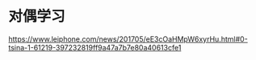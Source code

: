 对偶学习
===

https://www.leiphone.com/news/201705/eE3cOaHMpW6xyrHu.html#0-tsina-1-61219-397232819ff9a47a7b7e80a40613cfe1
